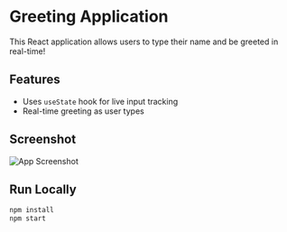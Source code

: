 # Greeting Application

This React application allows users to type their name and be greeted in real-time!

## Features
- Uses `useState` hook for live input tracking
- Real-time greeting as user types

## Screenshot

![App Screenshot](/src./screenshot.png)

## Run Locally

```bash
npm install
npm start

